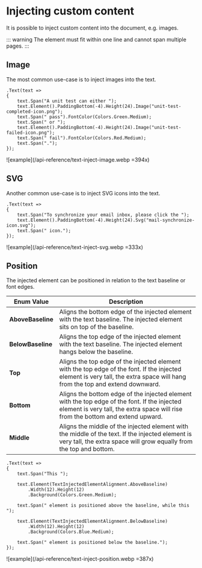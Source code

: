 # Injecting custom content

It is possible to inject custom content into the document, e.g. images.

::: warning
The element must fit within one line and cannot span multiple pages.
:::


## Image

The most common use-case is to inject images into the text.

```c#{4,7}
.Text(text =>
{
    text.Span("A unit test can either ");
    text.Element().PaddingBottom(-4).Height(24).Image("unit-test-completed-icon.png");
    text.Span(" pass").FontColor(Colors.Green.Medium);
    text.Span(" or ");
    text.Element().PaddingBottom(-4).Height(24).Image("unit-test-failed-icon.png");
    text.Span(" fail").FontColor(Colors.Red.Medium);
    text.Span(".");
});
```

![example](/api-reference/text-inject-image.webp =394x)


## SVG

Another common use-case is to inject SVG icons into the text.

```c#{4}
.Text(text =>
{
    text.Span("To synchronize your email inbox, please click the ");
    text.Element().PaddingBottom(-4).Height(24).Svg("mail-synchronize-icon.svg");
    text.Span(" icon.");
});
```

![example](/api-reference/text-inject-svg.webp =333x)


## Position

The injected element can be positioned in relation to the text baseline or font edges.

| **Enum Value**    | **Description**                                                                                                                                                                  |
|-------------------|----------------------------------------------------------------------------------------------------------------------------------------------------------------------------------|
| **AboveBaseline** | Aligns the bottom edge of the injected element with the text baseline. The injected element sits on top of the baseline.                                                         |
| **BelowBaseline** | Aligns the top edge of the injected element with the text baseline. The injected element hangs below the baseline.                                                               |
| **Top**           | Aligns the top edge of the injected element with the top edge of the font. If the injected element is very tall, the extra space will hang from the top and extend downward.     |
| **Bottom**        | Aligns the bottom edge of the injected element with the top edge of the font. If the injected element is very tall, the extra space will rise from the bottom and extend upward. |
| **Middle**        | Aligns the middle of the injected element with the middle of the text. If the injected element is very tall, the extra space will grow equally from the top and bottom.          |


```c#{5,11}
.Text(text =>
{
    text.Span("This ");

    text.Element(TextInjectedElementAlignment.AboveBaseline)
        .Width(12).Height(12)
        .Background(Colors.Green.Medium);

    text.Span(" element is positioned above the baseline, while this ");

    text.Element(TextInjectedElementAlignment.BelowBaseline)
        .Width(12).Height(12)
        .Background(Colors.Blue.Medium);

    text.Span(" element is positioned below the baseline.");
});
```

![example](/api-reference/text-inject-position.webp =387x)

